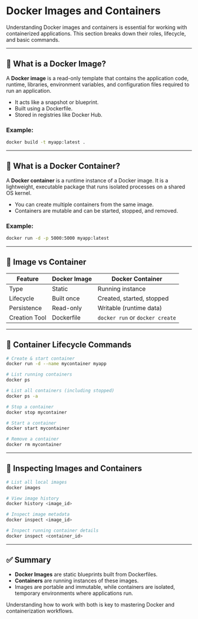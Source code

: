 # Docker Images and Containers

Understanding Docker images and containers is essential for working with containerized applications. This section breaks down their roles, lifecycle, and basic commands.

---

## 🔹 What is a Docker Image?

A **Docker image** is a read-only template that contains the application code, runtime, libraries, environment variables, and configuration files required to run an application.

* It acts like a snapshot or blueprint.
* Built using a Dockerfile.
* Stored in registries like Docker Hub.

### Example:

```bash
docker build -t myapp:latest .
```

---

## 🔹 What is a Docker Container?

A **Docker container** is a runtime instance of a Docker image. It is a lightweight, executable package that runs isolated processes on a shared OS kernel.

* You can create multiple containers from the same image.
* Containers are mutable and can be started, stopped, and removed.

### Example:

```bash
docker run -d -p 5000:5000 myapp:latest
```

---

## 🔹 Image vs Container

| Feature       | Docker Image | Docker Container                |
| ------------- | ------------ | ------------------------------- |
| Type          | Static       | Running instance                |
| Lifecycle     | Built once   | Created, started, stopped       |
| Persistence   | Read-only    | Writable (runtime data)         |
| Creation Tool | Dockerfile   | `docker run` or `docker create` |

---

## 🔹 Container Lifecycle Commands

```bash
# Create & start container
docker run -d --name mycontainer myapp

# List running containers
docker ps

# List all containers (including stopped)
docker ps -a

# Stop a container
docker stop mycontainer

# Start a container
docker start mycontainer

# Remove a container
docker rm mycontainer
```

---

## 🔹 Inspecting Images and Containers

```bash
# List all local images
docker images

# View image history
docker history <image_id>

# Inspect image metadata
docker inspect <image_id>

# Inspect running container details
docker inspect <container_id>
```

---

## ✅ Summary

* **Docker Images** are static blueprints built from Dockerfiles.
* **Containers** are running instances of these images.
* Images are portable and immutable, while containers are isolated, temporary environments where applications run.

Understanding how to work with both is key to mastering Docker and containerization workflows.

